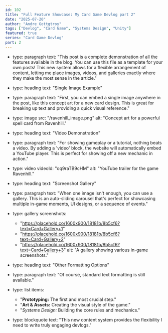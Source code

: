 ```yaml
---
id: 102
title: "Full Feature Showcase: My Card Game Devlog part 2"
date: "2025-07-20"
author: "Andre Gottgtroy"
tags: ["Devlog", "Card Game", "Systems Design", "Unity"]
featured: true
series: "Card Game Devlog"
part: 2
---
```


- type: paragraph
  text: "This post is a complete demonstration of all the features available in the blog. You can use this file as a template for your own posts! This new system allows for a flexible arrangement of content, letting me place images, videos, and galleries exactly where they make the most sense in the article."

- type: heading
  text: "Single Image Example"

- type: paragraph
  text: "First, you can embed a single image anywhere in the post, like this concept art for a new card design. This is great for breaking up text and providing a quick visual reference."

- type: image
  src: "/ravenhill_image.png"
  alt: "Concept art for a powerful spell card from Ravenhill."

- type: heading
  text: "Video Demonstration"

- type: paragraph
  text: "For showing gameplay or a tutorial, nothing beats a video. By adding a 'video' block, the website will automatically embed a YouTube player. This is perfect for showing off a new mechanic in action."

- type: video
  videoId: "oq9raTB9cHM"
  alt: "YouTube trailer for the game Ravenhill."

- type: heading
  text: "Screenshot Gallery"

- type: paragraph
  text: "When one image isn't enough, you can use a gallery. This is an auto-sliding carousel that's perfect for showcasing multiple in-game moments, UI designs, or a sequence of events."

- type: gallery
  screenshots:
    - "https://placehold.co/1600x900/18181b/8b5cf6?text=Card+Gallery+1"
    - "https://placehold.co/1600x900/18181b/8b5cf6?text=Card+Gallery+2"
    - "https://placehold.co/1600x900/18181b/8b5cf6?text=Card+Gallery+3"
  alt: "A gallery showing various in-game screenshots."

- type: heading
  text: "Other Formatting Options"

- type: paragraph
  text: "Of course, standard text formatting is still available."

- type: list
  items:
    - "<strong>Prototyping:</strong> The first and most crucial step."
    - "<strong>Art & Assets:</strong> Creating the visual style of the game."
    - "<em>Systems Design:</em> Building the core rules and mechanics."

- type: blockquote
  text: "This new content system provides the flexibility I need to write truly engaging devlogs."